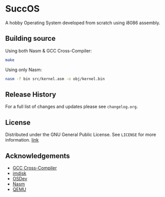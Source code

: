 # SuccOS
 A hobby Operating System developed from scratch using i8086 assembly.

## Building source
Using both Nasm & GCC Cross-Compiler:
```sh
make
```

Using only Nasm:
```sh
nasm -f bin src/kernel.asm -o obj/kernel.bin
```

## Release History
For a full list of changes and updates please see `changelog.org`.

## License
Distributed under the GNU General Public License. See `LICENSE` for more information.
[link](spookyverkauferin.github.io/SuccOS/wiki/cmos)

## Acknowledgements
* [GCC Cross-Compiler]
* [imdisk]
* [OSDev]
* [Nasm]
* [QEMU]


[NASM]:   http://www.nasm.us/index.php
[GCC Cross-Compiler]: https://wiki.osdev.org/GCC_Cross-Compiler

[QEMU]:   http://www.qemu.org/
[imdisk]: http://www.ltr-data.se/opencode.html/
[OSDev]:  http://wiki.osdev.org/Main_Page
